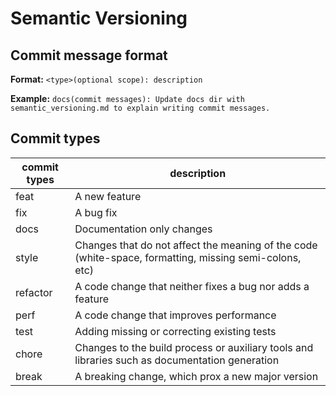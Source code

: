 # Semantic Versioning 

## Commit message format
**Format:** `<type>(optional scope): description`

**Example:** `docs(commit messages): Update docs dir with semantic_versioning.md to explain writing commit messages.`

## Commit types
| commit types | description |
| ------------ | ----------- |
| feat | A new feature |
| fix | A bug fix |
| docs | Documentation only changes |
| style | Changes that do not affect the meaning of the code (white-space, formatting, missing semi-colons, etc) |
| refactor | A code change that neither fixes a bug nor adds a feature |
| perf | A code change that improves performance |
| test | Adding missing or correcting existing tests |
| chore | Changes to the build process or auxiliary tools and libraries such as documentation generation |
| break | A breaking change, which prox a new major version |
